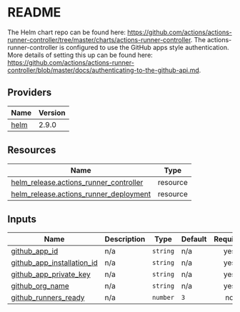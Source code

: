 # README
The Helm chart repo can be found here: <https://github.com/actions/actions-runner-controller/tree/master/charts/actions-runner-controller>.
The actions-runner-controller is configured to use the GitHub apps style authentication.  More details of setting this up can be found here: <https://github.com/actions/actions-runner-controller/blob/master/docs/authenticating-to-the-github-api.md>.

<!-- BEGIN_TF_DOCS -->


## Providers

| Name | Version |
|------|---------|
| <a name="provider_helm"></a> [helm](#provider\_helm) | 2.9.0 |

## Resources

| Name | Type |
|------|------|
| [helm_release.actions_runner_controller](https://registry.terraform.io/providers/hashicorp/helm/latest/docs/resources/release) | resource |
| [helm_release.actions_runner_deployment](https://registry.terraform.io/providers/hashicorp/helm/latest/docs/resources/release) | resource |

## Inputs

| Name | Description | Type | Default | Required |
|------|-------------|------|---------|:--------:|
| <a name="input_github_app_id"></a> [github\_app\_id](#input\_github\_app\_id) | n/a | `string` | n/a | yes |
| <a name="input_github_app_installation_id"></a> [github\_app\_installation\_id](#input\_github\_app\_installation\_id) | n/a | `string` | n/a | yes |
| <a name="input_github_app_private_key"></a> [github\_app\_private\_key](#input\_github\_app\_private\_key) | n/a | `string` | n/a | yes |
| <a name="input_github_org_name"></a> [github\_org\_name](#input\_github\_org\_name) | n/a | `string` | n/a | yes |
| <a name="input_github_runners_ready"></a> [github\_runners\_ready](#input\_github\_runners\_ready) | n/a | `number` | `3` | no |
<!-- END_TF_DOCS -->
